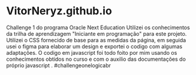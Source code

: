 # VitorNeryz.github.io
Challenge 1 do programa Oracle Next Education
   Utilizei os conhecimentos da trilha de aprendizagem "Iniciante em programação" para este projeto. Utilizei o CSS fornecido de base para as medidas da página, em seguida usei o figma para elaborar um design e exportei o codigo com algumas adaptações. O codigo em javascript foi todo foito por mim usando os conhecimentos obtidos no curso e com o auxilio das documentações do próprio javascript . #challengeonelogicabr
